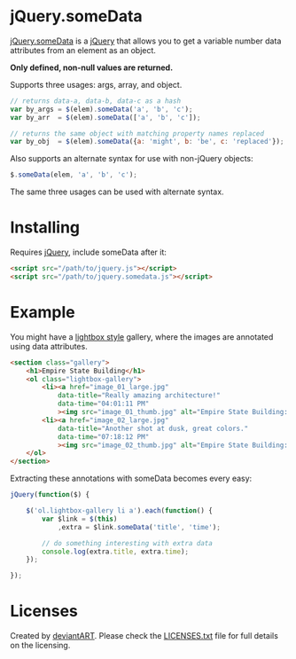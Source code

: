 jQuery.someData
===============

[jQuery.someData][jquery.somedata] is a [jQuery][jquery] that allows you to get
a variable number data attributes from an element as an object.

**Only defined, non-null values are returned.**

Supports three usages: args, array, and object.

```js
// returns data-a, data-b, data-c as a hash
var by_args = $(elem).someData('a', 'b', 'c');
var by_arr  = $(elem).someData(['a', 'b', 'c']);

// returns the same object with matching property names replaced
var by_obj  = $(elem).someData({a: 'might', b: 'be', c: 'replaced'});
```

Also supports an alternate syntax for use with non-jQuery objects:

```js
$.someData(elem, 'a', 'b', 'c');
```

The same three usages can be used with alternate syntax.

Installing
==========

Requires [jQuery][jquery], include someData after it:

```html
<script src="/path/to/jquery.js"></script>
<script src="/path/to/jquery.somedata.js"></script>
```

Example
=======

You might have a [lightbox style][lightbox] gallery, where the images are annotated
using data attributes.

```html
<section class="gallery">
    <h1>Empire State Building</h1>
    <ol class="lightbox-gallery">
        <li><a href="image_01_large.jpg"
            data-title="Really amazing architecture!"
            data-time="04:01:11 PM"
            ><img src="image_01_thumb.jpg" alt="Empire State Building: 01"></a></li>
        <li><a href="image_02_large.jpg"
            data-title="Another shot at dusk, great colors."
            data-time="07:18:12 PM"
            ><img src="image_02_thumb.jpg" alt="Empire State Building: 02"></a></li>
    </ol>
</section>
```

Extracting these annotations with someData becomes every easy:

```js
jQuery(function($) {

    $('ol.lightbox-gallery li a').each(function() {
        var $link = $(this)
            ,extra = $link.someData('title', 'time');

        // do something interesting with extra data
        console.log(extra.title, extra.time);
    });

});
```

Licenses
========

Created by [deviantART][da]. Please check the [LICENSES.txt][licenses] file for full details on the licensing.

[da]: http://www.deviantart.com/
[jquery.somedata]: http://deviantart.github.com/jquery.somedata/
[licenses]: https://github.com/deviantART/jquery.somedata/blob/master/LICENSES.txt
[jquery]: http://jquery.com/
[lightbox]: http://coding.smashingmagazine.com/2007/05/18/30-best-solutions-for-image-galleries-slideshows-lightboxes/
